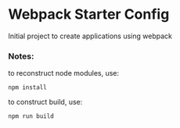 # Webpack Starter Config

Initial project to create applications using webpack

### Notes:
to reconstruct node modules, use:

```
npm install
```

to construct build, use:

```
npm run build
```
